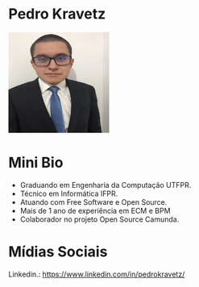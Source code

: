 # Pedro Kravetz
<img src="/speakers/img/PedroKravetz.JPG" alt="Pedro Kravetz" style="height: 200px; width:200px;"/>

# Mini Bio
* Graduando em Engenharia da Computação UTFPR.
* Técnico em Informática IFPR.
* Atuando com Free Software e Open Source.
* Mais de 1 ano de experiência em ECM e BPM
* Colaborador no projeto Open Source Camunda.

# Mídias Sociais
Linkedin.: https://www.linkedin.com/in/pedrokravetz/

